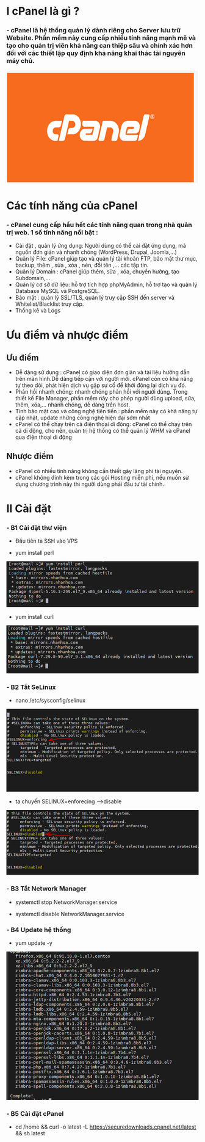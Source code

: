 # I cPanel là gì ?
### - cPanel là hệ thống quản lý dành riêng cho Server lưu trữ Website. Phần mềm này cung cấp nhiều tính năng mạnh mẽ và tạo cho quản trị viên khả năng can thiệp sâu và chính xác hơn đối với các thiết lập quy định khả năng khai thác tài nguyên máy chủ.

<img src="img/1.PNG">

# Các tính năng của cPanel
### - cPanel cung cấp hầu hết các tính năng quan trong nhà quản trị web. 1 số tính năng nổi bật :
- Cài đặt , quản lý ứng dụng: Người dùng có thể cài đặt ứng dụng, mã nguồn đơn giản và nhanh chóng (WordPress, Drupal, Joomla,…)
- Quản lý File: cPanel giúp tạo và quản lý tài khoản FTP, bảo mật thư mục, backup, thêm , sửa , xóa , nén, đổi tên ,... các tập tin.
- Quản lý Domain : cPanel giúp thêm, sửa , xóa, chuyển hướng, tạo Subdomain,...
- Quản lý cơ sở dữ liệu: hỗ trợ tích hợp phpMyAdmin, hỗ trợ tạo và quản lý Database 
MySQL và PostgreSQL.
- Bảo mật : quản lý SSL/TLS, quản lý truy cập SSH đến server và Whitelist/Blacklist truy cập.
- Thống kê và Logs

#  Ưu điểm và nhược điểm 
## Ưu điểm

- Dễ dàng sử dụng : cPanel có giao diện đơn giản và tài liệu hướng dẫn trên màn hình.Dễ dàng tiếp cận với người mới. cPanel còn có khả năng tự theo dõi, phát hiện dịch vụ gặp sự cố để khởi động lại dịch vụ đó.
- Phản hồi nhanh chóng:
nhanh chóng phản hồi với người dùng. Trong thiết kế File Manager, phần mềm này cho phép người dùng upload, sửa, thêm, xóa,… nhanh chóng, dễ dàng trên host.
- Tính bảo mật cao và công nghệ tiên tiến : phần mềm này có khả năng tự cập nhật, update những công nghệ hiện đại sớm nhất 
- cPanel có thể chạy trên cả điện thoại di động: cPanel có thể chạy trên cả di động, cho nên, quản trị hệ thống có thể quản lý WHM và cPanel qua điện thoại di động


## Nhược điểm 

- cPanel có nhiều tính năng không cần thiết gây lãng phí tài nguyên.
- cPanel không đính kèm trong các gói Hosting miễn phí, nếu muốn sử dụng chương trình này thì người dùng phải đầu tư tài chính.

# II Cài đặt 
### - B1 Cài đặt thư viện
+ Đầu tiên ta SSH vào VPS

+ yum install perl 

<img src="img/2.PNG">

+ yum install curl 

<img src="img/3.PNG">

### - B2 Tắt SeLinux

+ nano /etc/sysconfig/selinux

<img src="img/4.PNG">

+ ta chuyển SELINUX=enforecing –>disable

<img src="img/5.PNG">

### - B3 Tắt Network Manager

+ systemctl stop NetworkManager.service

+ systemctl disable NetworkManager.service

### - B4 Update hệ thống

+ yum update -y

<img src="img/6.PNG">

### - B5 Cài đặt cPanel

+ cd /home && curl -o latest -L https://securedownloads.cpanel.net/latest && sh latest





















